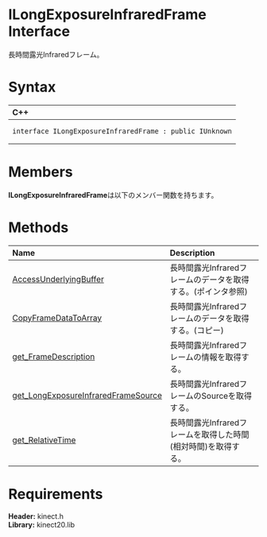 ILongExposureInfraredFrame Interface  
==========================================  

長時間露光Infraredフレーム。 <span id="syntaxSection"></span>

Syntax  
======  

<table>
<colgroup>
<col width="100%" />
</colgroup>
<thead>
<tr class="header">
<th align="left">C++</th>
</tr>
</thead>
<tbody>
<tr class="odd">
<td align="left"><pre><code>interface ILongExposureInfraredFrame : public IUnknown</code></pre></td>
</tr>
</tbody>
</table>

<span id="classMembersSection"></span>

Members  
=======  

**ILongExposureInfraredFrame**は以下のメンバー関数を持ちます。  

<span id="publicmethodsSection"></span>

Methods  
=======  

<table>
<colgroup>
<col width="30%" />
<col width="60%" />
</colgroup>
<thead>
<tr class="header">
<th align="left">Name</th>
<th align="left">Description</th>
</tr>
</thead>
<tbody>
<tr class="odd">
<td align="left"><a href="ILongExposureInfraredFrame_Interface/Methods/AccessUnderlyingBuffer.md">AccessUnderlyingBuffer</a></td>
<td align="left">長時間露光Infraredフレームのデータを取得する。(ポインタ参照)</td>
</tr>
<tr class="even">
<td align="left"><a href="ILongExposureInfraredFrame_Interface/Methods/CopyFrameDataToArray_Method.md">CopyFrameDataToArray</a></td>
<td align="left">長時間露光Infraredフレームのデータを取得する。(コピー)</td>
</tr>
<tr class="odd">
<td align="left"><a href="ILongExposureInfraredFrame_Interface/Methods/get_FrameDescription_Method.md">get_FrameDescription</a></td>
<td align="left">長時間露光Infraredフレームの情報を取得する。</td>
</tr>
<tr class="even">
<td align="left"><a href="ILongExposureInfraredFrame_Interface/Methods/get.md">get_LongExposureInfraredFrameSource</a></td>
<td align="left">長時間露光InfraredフレームのSourceを取得する。</td>
</tr>
<tr class="odd">
<td align="left"><a href="ILongExposureInfraredFrame_Interface/Methods/get_RelativeTime_Method.md">get_RelativeTime</a></td>
<td align="left">長時間露光Infraredフレームを取得した時間(相対時間)を取得する。</td>
</tr>
</tbody>
</table>

<span id="requirements"></span>

Requirements  
============  

**Header:** kinect.h  
**Library:** kinect20.lib  



<!--Please do not edit the data in the comment block below.-->
<!--
TOCTitle : ILongExposureInfraredFrame Interface
RLTitle : ILongExposureInfraredFrame Interface
KeywordK : ILongExposureInfraredFrame interface, about
HelpPriority : 2
TopicType : apiref
KeywordF : ILongExposureInfraredFrame
KeywordF : Microsoft.Kinect.kinect.ILongExposureInfraredFrame
KeywordA : T:Microsoft.Kinect.kinect.ILongExposureInfraredFrame
AssetID : T:Microsoft.Kinect.kinect.ILongExposureInfraredFrame
Locale : en-us
CommunityContent : 1
APIType : Managed
APILocation : 
APIName : Microsoft.Kinect.kinect.ILongExposureInfraredFrame
TargetOS : Windows
TopicType : kbSyntax
DevLang : C++
DocSet : K4Wv2
ProjType : K4Wv2Proj
Technology : Kinect for Windows
Product : Kinect for Windows SDK v2
productversion : 20
-->
